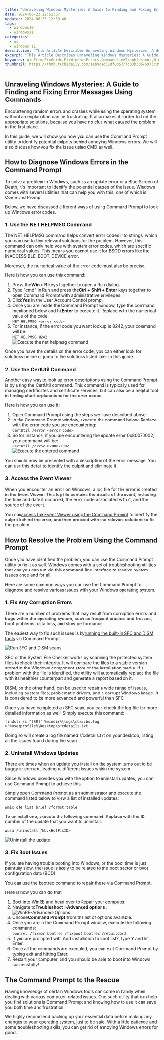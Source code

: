 ```yaml
---
title: "Unraveling Windows Mysteries: A Guide to Finding and Fixing Error Messages Using Commands"
date: 2024-06-23 12:51:57
updated: 2024-06-25 12:59:48
tags:
  - windows10
  - windows11
categories:
  - os
  - windows 11
description: "This Article Describes Unraveling Windows Mysteries: A Guide to Finding and Fixing Error Messages Using Commands"
excerpt: "This Article Describes Unraveling Windows Mysteries: A Guide to Finding and Fixing Error Messages Using Commands"
keywords: WinErrorFixGuide,FixWindowsErrors,CommandLineTroubleshoot,WindowsCommandSolve,DebugWinMessages,ErrorMsgCommands,MessageFindTools
thumbnail: https://thmb.techidaily.com/1eb9ced51df0b5377c33b33676973c39490da0549a761ceba775a1dae7d61065.jpg
---
```


## Unraveling Windows Mysteries: A Guide to Finding and Fixing Error Messages Using Commands

 Encountering random errors and crashes while using the operating system without an explanation can be frustrating. It also makes it harder to find the appropriate solutions, because you have no clue what caused the problem in the first place.

 In this guide, we will show you how you can use the Command Prompt utility to identify potential culprits behind annoying Windows errors. We will also discuss how you fix the issue using CMD as well.

## How to Diagnose Windows Errors in the Command Prompt

 To solve a problem in Windows, such as an update error or a Blue Screen of Death, it's important to identify the potential causes of the issue. Windows comes with several utilities that can help you with this, one of which is Command Prompt.

 Below, we have discussed different ways of using Command Prompt to look up Windows error codes.

### 1\. Use the NET HELPMSG Command

 The NET HELPMSG command helps convert error codes into strings, which you can use to find relevant solutions for the problem. However, this command can only help you with system error codes, which are specific numerical values. This means you cannot use it for BSOD errors like the INACCESSIBLE\_BOOT\_DEVICE error.

Moreover, the numerical value of the error code must also be precise.

Here is how you can use this command:

1. Press the**Win + R** keys together to open a Run dialog.
2. Type "cmd" in Run and press the**Ctrl + Shift + Enter** keys together to open Command Prompt with administrative privileges.
3. Click**Yes** in the User Account Control prompt.
4. Once you are inside the Command Prompt window, type the command mentioned below and hit**Enter** to execute it. Replace <error code> with the numerical value of the code.  
`NET HELPMSG <error code>`
5. For instance, if the error code you want lookup is 8242, your command will be:  
`NET HELPMSG 8242​​​`  
![Execute the net helpmsg command](https://static1.makeuseofimages.com/wordpress/wp-content/uploads/2023/03/net-helpmsg-error.jpg)

 Once you have the details on the error code, you can either look for solutions online or jump to the solutions listed later in this guide.

### 2\. Use the CertUtil Command

 Another easy way to look up error descriptions using the Command Prompt is by using the CertUtil command. This command is typically used for managing certificates and certificate services, but can also be a helpful tool in finding short explanations for the error codes.

Here is how you can use it:

1. Open Command Prompt using the steps we have described above.
2. In the Command Prompt window, execute the command below. Replace <error code> with the error code you are encountering:  
`CertUtil /error <error code>`
3. So for instance, if you are encountering the update error 0x80070002, your command will be:  
`CertUtil /error 0x80070002​​​​`  
![Execute the entered command](https://static1.makeuseofimages.com/wordpress/wp-content/uploads/2023/03/certutil-command.jpg)

 You should now be presented with a description of the error message. You can use this detail to identify the culprit and eliminate it.

### 3\. Access the Event Viewer

 When you encounter an error on Windows, a log file for the error is created in the Event Viewer. This log file contains the details of the event, including the time and date it occurred, the error code associated with it, and the source of the event.

 You can[access the Event Viewer using the Command Prompt](https://www.makeuseof.com/windows-open-event-viewer/) to identify the culprit behind the error, and then proceed with the relevant solutions to fix the problem.

## How to Resolve the Problem Using the Command Prompt

 Once you have identified the problem, you can use the Command Prompt utility to fix it as well. Windows comes with a set of troubleshooting utilities that can you can run via this command-line interface to resolve system issues once and for all.

 Here are some common ways you can use the Command Prompt to diagnose and resolve various issues with your Windows operating system.

### 1\. Fix Any Corruption Errors

 There are a number of problems that may result from corruption errors and bugs within the operating system, such as frequent crashes and freezes, boot problems, data loss, and slow performance.

 The easiest way to fix such issues is by[running the built-in SFC and DISM tools](https://www.makeuseof.com/windows-built-in-repair-tools/) via Command Prompt.

![Run SFC and DISM scans](https://static1.makeuseofimages.com/wordpress/wp-content/uploads/2022/09/scannow-restorehealth-cmd-1.jpg)

 SFC or the System File Checker works by scanning the protected system files to check their integrity. It will compare the files to a stable version stored in the Windows component store or the installation media. If a problem with the file is identified, the utility will automatically replace the file with its healthier counterpart and generate a report based on it.

 DISM, on the other hand, can be used to repair a wide range of issues, including system files, problematic drivers, and a corrupt Windows image. It is considered to be more advanced and powerful than SFC.

 Once you have completed an SFC scan, you can check the log file for more detailed information as well. Simply execute this command:

`findstr /c:"[SR]" %windir%\logs\cbs\cbs.log >"%userprofile%\Desktop\sfcdetails.txt`

 Doing so will create a log file named sfcdetails.txt on your desktop, listing all the issues found during the scan.

### 2\. Uninstall Windows Updates

 There are times when an update you install on the system turns out to be buggy or corrupt, leading to different issues within the system.

 Since Windows provides you with the option to uninstall updates, you can use Command Prompt to achieve this.

 Simply open Command Prompt as an administrator and execute the command listed below to view a list of installed updates:

`wmic qfe list brief /format:table`

 To uninstall one, execute the following command. Replace <HotFixID> with the ID number of the update that you want to uninstall.

`wusa /uninstall /kb:<HotFixID>`

![Uninstall the update](https://static1.makeuseofimages.com/wordpress/wp-content/uploads/2023/03/uninstall-update-cmd.jpg)

### 3\. Fix Boot Issues

 If you are having trouble booting into Windows, or the boot time is just painfully slow, the issue is likely to be related to the boot sector or boot configuration data (BCD).

You can use the bootrec command to repair these via Command Prompt.

Here is how you can do that:

1. [Boot into WinRE](https://www.makeuseof.com/ways-to-boot-into-the-windows-recovery-environment/) and head over to Repair your computer.
2. Navigate to**Troubleshoot** \>**Advanced options** .  
![WinRE-Advanced-Options](https://static1.makeuseofimages.com/wordpress/wp-content/uploads/2022/12/winre-advanced-options.jpg)
3. Choose**Command Prompt** from the list of options available.
4. Once you are in the Command Prompt window, execute the following commands:  
`bootrec /fixmbr bootrec /fixboot bootrec /rebuildbcd`
5. If you are prompted with Add installation to boot list?, type Y and hit Enter.
6. Once all the commands are executed, you can exit Command Prompt by typing exit and hitting Enter.
7. Restart your computer, and you should be able to boot into Windows successfully!

## The Command Prompt to the Rescue

 Having knowledge of certain Windows tools can come in handy when dealing with various computer-related issues. One such utility that can help you find solutions is Command Prompt and knowing how to use it can save you both time and frustration.

 We highly recommend backing up your essential data before making any changes to your operating system, just to be safe. With a little patience and some troubleshooting skills, you can get rid of annoying Windows errors for good.


<ins class="adsbygoogle"
     style="display:block"
     data-ad-format="autorelaxed"
     data-ad-client="ca-pub-7571918770474297"
     data-ad-slot="1223367746"></ins>



<ins class="adsbygoogle"
     style="display:block"
     data-ad-client="ca-pub-7571918770474297"
     data-ad-slot="8358498916"
     data-ad-format="auto"
     data-full-width-responsive="true"></ins>

